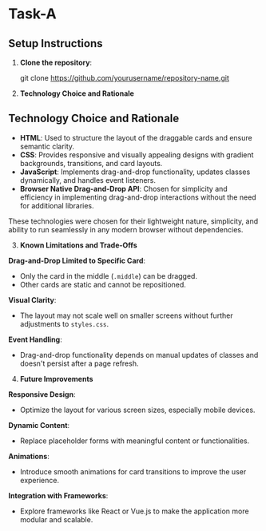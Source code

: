 # Task-A

## Setup Instructions

1. **Clone the repository**:

   git clone https://github.com/yourusername/repository-name.git

2. **Technology Choice and Rationale**

## Technology Choice and Rationale

- **HTML**: Used to structure the layout of the draggable cards and ensure semantic clarity.
- **CSS**: Provides responsive and visually appealing designs with gradient backgrounds, transitions, and card layouts.
- **JavaScript**: Implements drag-and-drop functionality, updates classes dynamically, and handles event listeners.
- **Browser Native Drag-and-Drop API**: Chosen for simplicity and efficiency in implementing drag-and-drop interactions without the need for additional libraries.

These technologies were chosen for their lightweight nature, simplicity, and ability to run seamlessly in any modern browser without dependencies.

3. **Known Limitations and Trade-Offs**

**Drag-and-Drop Limited to Specific Card**:

- Only the card in the middle (`.middle`) can be dragged.
- Other cards are static and cannot be repositioned.

**Visual Clarity**:

- The layout may not scale well on smaller screens without further adjustments to `styles.css`.

**Event Handling**:

- Drag-and-drop functionality depends on manual updates of classes and doesn't persist after a page refresh.

4. **Future Improvements**

**Responsive Design**:

- Optimize the layout for various screen sizes, especially mobile devices.

**Dynamic Content**:

- Replace placeholder forms with meaningful content or functionalities.

**Animations**:

- Introduce smooth animations for card transitions to improve the user experience.

**Integration with Frameworks**:

- Explore frameworks like React or Vue.js to make the application more modular and scalable.
